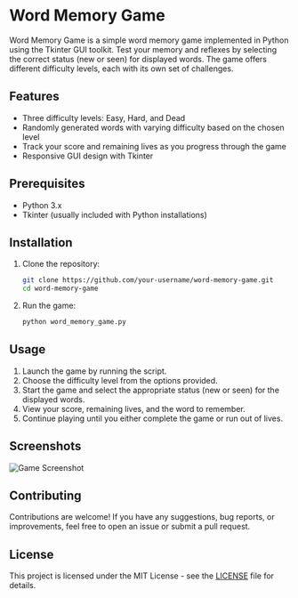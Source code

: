 # Word Memory Game

Word Memory Game is a simple word memory game implemented in Python using the Tkinter GUI toolkit. Test your memory and reflexes by selecting the correct status (new or seen) for displayed words. The game offers different difficulty levels, each with its own set of challenges.

## Features

- Three difficulty levels: Easy, Hard, and Dead
- Randomly generated words with varying difficulty based on the chosen level
- Track your score and remaining lives as you progress through the game
- Responsive GUI design with Tkinter

## Prerequisites

- Python 3.x
- Tkinter (usually included with Python installations)

## Installation

1. Clone the repository:

    ```bash
    git clone https://github.com/your-username/word-memory-game.git
    cd word-memory-game
    ```

2. Run the game:

    ```bash
    python word_memory_game.py
    ```

## Usage

1. Launch the game by running the script.
2. Choose the difficulty level from the options provided.
3. Start the game and select the appropriate status (new or seen) for the displayed words.
4. View your score, remaining lives, and the word to remember.
5. Continue playing until you either complete the game or run out of lives.

## Screenshots

![Game Screenshot](screenshots/game_screenshot.png)

## Contributing

Contributions are welcome! If you have any suggestions, bug reports, or improvements, feel free to open an issue or submit a pull request.

## License

This project is licensed under the MIT License - see the [LICENSE](LICENSE) file for details.
